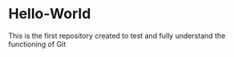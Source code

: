 # Hello-World
This is the first repository created to test and fully understand the functioning of Git
